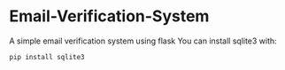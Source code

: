 # Email-Verification-System
A simple email verification system using flask
You can install sqlite3 with:

```python
pip install sqlite3
```

